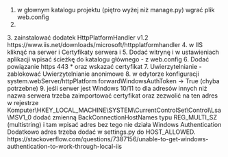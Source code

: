 1. w głownym katalogu projektu (piętro wyżej niż manage.py) wgrać plik web.config
2. <?xml version="1.0" encoding="UTF-8"?>
<configuration>
    <system.webServer>
        <httpPlatform processPath="C:\Users\rpostek\.virtualenvs\privilege-Q8xqppbZ\Scripts\python.exe" arguments="C:\Users\rpostek\PycharmProjects\privilege\sysusers\manage.py runserver %HTTP_PLATFORM_PORT%" stdoutLogEnabled="true" forwardWindowsAuthToken="true">
            <environmentVariables>
                <environmentVariable name="SERVER_PORT" value="%HTTP_PLATFORM_PORT%" />
            </environmentVariables>
        </httpPlatform>
        <handlers>
            <add name="MyPyHandler" path="*" verb="*" modules="httpPlatformHandler" resourceType="Unspecified" />
        </handlers>
        <security>
            <authentication>
                <anonymousAuthentication enabled="false" />
            </authentication>
        </security>
    </system.webServer>
</configuration>
3. zainstalować dodatek HttpPlatformHandler v1.2
https://www.iis.net/downloads/microsoft/httpplatformhandler
4. w IIS kliknąć na serwer i Certyfikaty serwera i 
5. Dodać witrynę i w ustawieniach aplikacji wpisać ścieżkę do katalogu głównego - z web.config
6. Dodać powiązanie https 443 * oraz wskazać certyfikat
7. Uwierzytelnianie - zablokować Uwierzytelnianie anonimowe
8. w edytorze konfiguracji system.webServer/httpPlatform forwardWindowsAuthToken -> True (chyba potrzebne)
9. jeśli serwer jest Windows 10/11 to dla adresów innych niż nazwa serwera trzeba zaimportować certyfikat oraz zezwolić na ten adres
w rejestrze Komputer\HKEY_LOCAL_MACHINE\SYSTEM\CurrentControlSet\Control\Lsa\MSV1_0 dodać zmienną BackConnectionHostNames typu REG_MULTI_SZ (multistring) i tam wpisać adres
bez tego nie działa Windows Authentication
Dodatkowo adres trzeba dodać w settings.py do HOST_ALLOWED.
https://stackoverflow.com/questions/7387156/unable-to-get-windows-authentication-to-work-through-local-iis 
